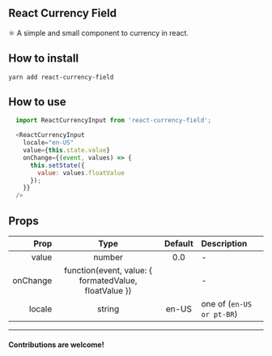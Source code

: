 ## React Currency Field

⚛️  A simple and small component to currency in react.

## How to install
```
yarn add react-currency-field
```

## How to use
```javascript
  import ReactCurrencyInput from 'react-currency-field';

  <ReactCurrencyInput
    locale="en-US"
    value={this.state.value}
    onChange={(event, values) => {
      this.setState({
        value: values.floatValue
      });
    }}
  />
```

## Props
| Prop | Type | Default | Description |
|-----:|:----:|:----:|:----|
| value | number | 0.0 | - |
| onChange | function(event, value: { formatedValue, floatValue }) |  | - |
| locale | string | en-US | one of (`en-US or pt-BR`) |


---------------------------------

#### Contributions are welcome!
